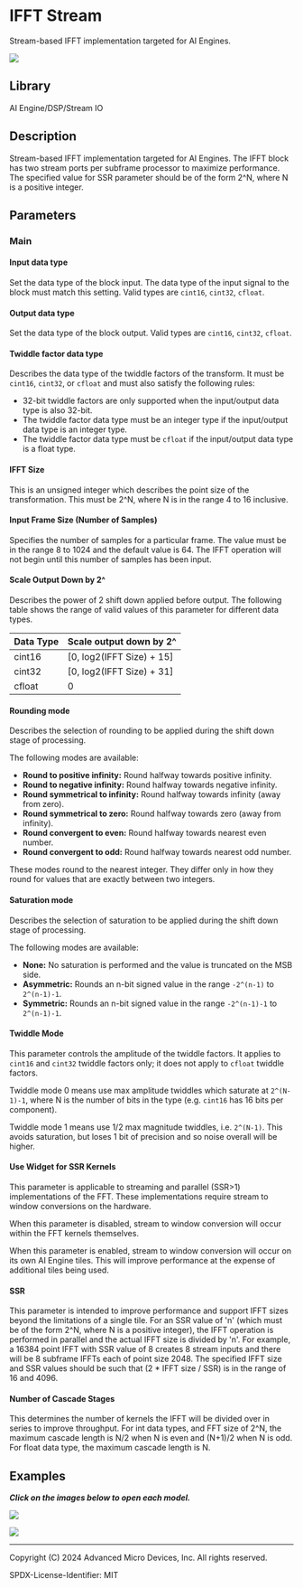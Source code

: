 # IFFT Stream
Stream-based IFFT implementation targeted for AI Engines.
  
![](./Images/block.png)  

## Library

AI Engine/DSP/Stream IO

## Description

Stream-based IFFT implementation targeted for AI Engines. The IFFT block
has two stream ports per subframe processor to maximize performance. The
specified value for SSR parameter should be of the form 2^N, where N is
a positive integer.

## Parameters

### Main  
#### Input data type  
Set the data type of the block input. The data type of the input signal to the block must match this setting. Valid types are `cint16`, `cint32`, `cfloat`.

#### Output data type
Set the data type of the block output. Valid types are `cint16`, `cint32`, `cfloat`.

#### Twiddle factor data type
Describes the data type of the twiddle factors of the transform. It must be `cint16`, `cint32`, or `cfloat` and must also satisfy the following rules:
* 32-bit twiddle factors are only supported when the input/output data type is also 32-bit.
* The twiddle factor data type must be an integer type if the input/output data type is an integer type.
* The twiddle factor data type must be `cfloat` if the input/output data type is a float type.

#### IFFT Size

This is an unsigned integer which describes the point size of the
  transformation. This must be 2^N, where N is in the range 4 to 16
  inclusive.

#### Input Frame Size (Number of Samples)

Specifies the number of samples for a particular frame. The value must
  be in the range 8 to 1024 and the default value is 64. The IFFT
  operation will not begin until this number of samples has been input.

#### Scale Output Down by 2^

Describes the power of 2 shift down applied before output. The
  following table shows the range of valid values of this parameter for
  different data types.
  
  | Data Type | Scale output down by 2^     |
  |-----------|-----------------------------|
  | cint16    | \[0, log2(IFFT Size) + 15\] |
  | cint32    | \[0, log2(IFFT Size) + 31\] |
  | cfloat    | 0                           |

#### Rounding mode

Describes the selection of rounding to be applied during the shift down stage of processing.

The following modes are available:
* **Round to positive infinity:** Round halfway towards positive infinity.
* **Round to negative infinity:** Round halfway towards negative infinity.
* **Round symmetrical to infinity:** Round halfway towards infinity (away from zero).
* **Round symmetrical to zero:** Round halfway towards zero (away from infinity).
* **Round convergent to even:** Round halfway towards nearest even number.
* **Round convergent to odd:** Round halfway towards nearest odd number.

These modes round to the nearest integer. They differ only in how they round for values that are exactly between two integers.

#### Saturation mode

Describes the selection of saturation to be applied during the shift down stage of processing.

The following modes are available:
* **None:** No saturation is performed and the value is truncated on the MSB side.
* **Asymmetric:** Rounds an n-bit signed value in the range `-2^(n-1)` to `2^(n-1)-1`.
* **Symmetric:** Rounds an n-bit signed value in the range `-2^(n-1)-1` to `2^(n-1)-1`.

#### Twiddle Mode
This parameter controls the amplitude of the twiddle factors. It applies to `cint16` and `cint32` twiddle factors only; it does not apply to `cfloat` twiddle factors.

Twiddle mode 0 means use max amplitude twiddles which saturate at `2^(N-1)-1`, where N is the number of bits in the type (e.g. `cint16` has 16 bits per component).

Twiddle mode 1 means use 1/2 max magnitude twiddles, i.e. `2^(N-1)`. This avoids saturation, but loses 1 bit of precision and so noise overall will be higher.

#### Use Widget for SSR Kernels
This parameter is applicable to streaming and parallel (SSR>1) implementations of the FFT. These implementations require stream to window conversions on the hardware.

When this parameter is disabled, stream to window conversion will occur within the FFT kernels themselves.

When this parameter is enabled, stream to window conversion will occur on its own AI Engine tiles. This will improve performance at the expense of additional tiles being used.

#### SSR

This parameter is intended to improve performance and support IFFT
  sizes beyond the limitations of a single tile. For an SSR value of 'n'
  (which must be of the form 2^N, where N is a positive integer), the
  IFFT operation is performed in parallel and the actual IFFT size is
  divided by 'n'. For example, a 16384 point IFFT with SSR value of 8
  creates 8 stream inputs and there will be 8 subframe IFFTs each of
  point size 2048. The specified IFFT size and SSR values should be such
  that (2 \* IFFT size / SSR) is in the range of 16 and 4096.

####  Number of Cascade Stages
This determines the number of kernels the IFFT will be divided over in series to improve throughput. For int data types, and FFT size of 2^N, the maximum cascade length is N/2 when N is even and (N+1)/2 when N is odd. For float data type, the maximum cascade length is N.

## Examples 

***Click on the images below to open each model.***

[![](./Images/IFFT_Stream_Ex1.png)](https://github.com/Xilinx/Vitis_Model_Composer/tree/2024.2/Examples/Block_Help/AIE/IFFT_Stream_Ex1)

[![](./Images/IFFT_Stream_Ex2.png)](https://github.com/Xilinx/Vitis_Model_Composer/tree/2024.2/Examples/Block_Help/AIE/IFFT_Stream_Ex2)

--------------
Copyright (C) 2024 Advanced Micro Devices, Inc.
All rights reserved.

SPDX-License-Identifier: MIT
